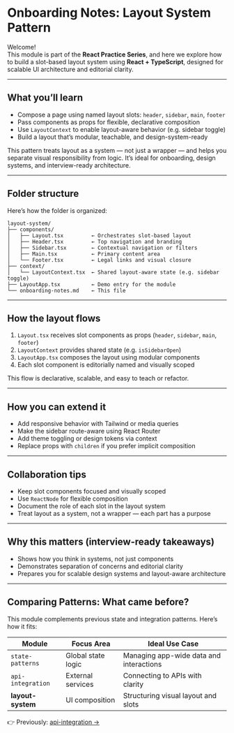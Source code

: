 # Onboarding Notes: Layout System Pattern

Welcome!  
This module is part of the **React Practice Series**, and here we explore how to build a slot-based layout system using **React + TypeScript**, designed for scalable UI architecture and editorial clarity.

---

## What you’ll learn

- Compose a page using named layout slots: `header`, `sidebar`, `main`, `footer`
- Pass components as props for flexible, declarative composition
- Use `LayoutContext` to enable layout-aware behavior (e.g. sidebar toggle)
- Build a layout that’s modular, teachable, and design-system-ready

This pattern treats layout as a system — not just a wrapper — and helps you separate visual responsibility from logic. It’s ideal for onboarding, design systems, and interview-ready architecture.

---

## Folder structure

Here’s how the folder is organized:

```
layout-system/
├── components/
│   ├── Layout.tsx         ← Orchestrates slot-based layout
│   ├── Header.tsx         ← Top navigation and branding
│   ├── Sidebar.tsx        ← Contextual navigation or filters
│   ├── Main.tsx           ← Primary content area
│   └── Footer.tsx         ← Legal links and visual closure
├── context/
│   └── LayoutContext.tsx  ← Shared layout-aware state (e.g. sidebar toggle)
├── LayoutApp.tsx          ← Demo entry for the module
└── onboarding-notes.md    ← This file

```

---

## How the layout flows

1. `Layout.tsx` receives slot components as props (`header`, `sidebar`, `main`, `footer`)
2. `LayoutContext` provides shared state (e.g. `isSidebarOpen`)
3. `LayoutApp.tsx` composes the layout using modular components
4. Each slot component is editorially named and visually scoped

This flow is declarative, scalable, and easy to teach or refactor.

---

## How you can extend it

- Add responsive behavior with Tailwind or media queries
- Make the sidebar route-aware using React Router
- Add theme toggling or design tokens via context
- Replace props with `children` if you prefer implicit composition

---

## Collaboration tips

- Keep slot components focused and visually scoped
- Use `ReactNode` for flexible composition
- Document the role of each slot in the layout system
- Treat layout as a system, not a wrapper — each part has a purpose

---

## Why this matters (interview-ready takeaways)

- Shows how you think in systems, not just components
- Demonstrates separation of concerns and editorial clarity
- Prepares you for scalable design systems and layout-aware architecture

---

## Comparing Patterns: What came before?

This module complements previous state and integration patterns. Here’s how it fits:

| Module            | Focus Area         | Ideal Use Case                          |
| ----------------- | ------------------ | --------------------------------------- |
| `state-patterns`  | Global state logic | Managing app-wide data and interactions |
| `api-integration` | External services  | Connecting to APIs with clarity         |
| **layout-system** | UI composition     | Structuring visual layout and slots     |

👉 Previously: [api-integration →](../api-integration/onboarding-notes.md)
